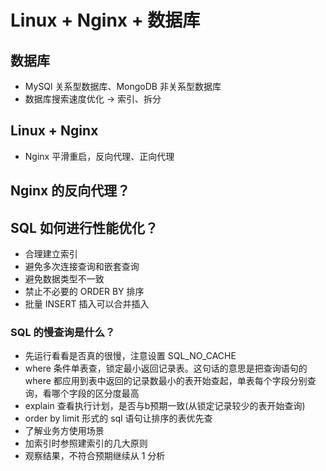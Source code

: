 # Linux + Nginx + 数据库

## 数据库

- MySQl 关系型数据库、MongoDB 非关系型数据库
- 数据库搜索速度优化 -> 索引、拆分

## Linux + Nginx

- Nginx 平滑重启，反向代理、正向代理

## Nginx 的反向代理？



## SQL 如何进行性能优化？

- 合理建立索引
- 避免多次连接查询和嵌套查询
- 避免数据类型不一致
- 禁止不必要的 ORDER BY 排序
- 批量 INSERT 插入可以合并插入

### SQL 的慢查询是什么？

- 先运行看看是否真的很慢，注意设置 SQL_NO_CACHE
- where 条件单表查，锁定最小返回记录表。这句话的意思是把查询语句的 where 都应用到表中返回的记录数最小的表开始查起，单表每个字段分别查询，看哪个字段的区分度最高
- explain 查看执行计划，是否与b预期一致(从锁定记录较少的表开始查询)
- order by limit 形式的 sql 语句让排序的表优先查
- 了解业务方使用场景
- 加索引时参照建索引的几大原则
- 观察结果，不符合预期继续从 1 分析